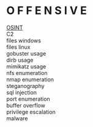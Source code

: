 # O F F E N S I V E
                                
<a href="{{ site.baseurl }}_posts/OSINT">OSINT</a><br>
C2<br>
files windows<br>
files linux<br>
gobuster usage<br>
dirb usage<br>
mimikatz usage<br>
nfs enumeration<br>
nmap enumeration<br>
steganography<br>
sql injection<br>
port enumeration<br>
buffer overflow<br>
privilege escalation<br>
malware<br>
